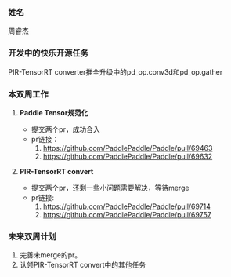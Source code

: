### 姓名
周睿杰

### 开发中的快乐开源任务

PIR-TensorRT converter推全升级中的pd_op.conv3d和pd_op.gather

### 本双周工作

1. **Paddle Tensor规范化**

   - 提交两个pr，成功合入
   - pr链接：
        1. https://github.com/PaddlePaddle/Paddle/pull/69463
        2. https://github.com/PaddlePaddle/Paddle/pull/69632


2. **PIR-TensorRT convert**

   - 提交两个pr，还剩一些小问题需要解决，等待merge
   - pr链接:
     1. https://github.com/PaddlePaddle/Paddle/pull/69714
     2. https://github.com/PaddlePaddle/Paddle/pull/69757


### 未来双周计划

1. 完善未merge的pr。
2. 认领PIR-TensorRT convert中的其他任务
